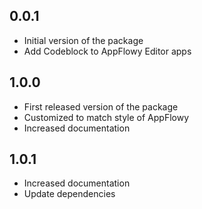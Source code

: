 ## 0.0.1

* Initial version of the package
* Add Codeblock to AppFlowy Editor apps

## 1.0.0

* First released version of the package
* Customized to match style of AppFlowy
* Increased documentation

## 1.0.1

* Increased documentation
* Update dependencies